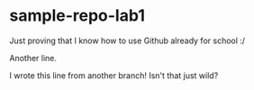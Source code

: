 # sample-repo-lab1
Just proving that I know how to use Github already for school :/

Another line.

I wrote this line from another branch! Isn't that just wild?